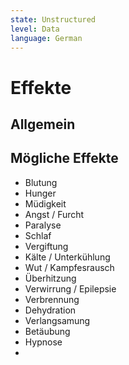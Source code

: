```yaml
---
state: Unstructured
level: Data
language: German
---
```

# Effekte
## Allgemein


## Mögliche Effekte
- Blutung
- Hunger
- Müdigkeit
- Angst / Furcht
- Paralyse
- Schlaf
- Vergiftung
- Kälte / Unterkühlung
- Wut / Kampfesrausch
- Überhitzung
- Verwirrung / Epilepsie
- Verbrennung
- Dehydration
- Verlangsamung
- Betäubung
- Hypnose
- 